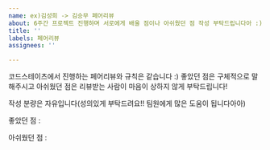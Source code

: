 ```yaml
---
name: ex)김성희 -> 김승무 페어리뷰
about: 6주간 프로젝트 진행하며 서로에게 배울 점이나 아쉬웠던 점 작성 부탁드립니다아 :)
title: ''
labels: 페어리뷰
assignees: ''

---
```


코드스테이츠에서 진행하는 페어리뷰와 규칙은 같습니다 :)
좋았던 점은 구체적으로 말해주시고 아쉬웠던 점은 리뷰받는 사람이 마음이 상하지 않게 부탁드립니다!

작성 분량은 자유입니다(성의있게 부탁드려요!! 팀원에게 많은 도움이 됩니다아아)

좋았던 점 :

아쉬웠던 점 :
